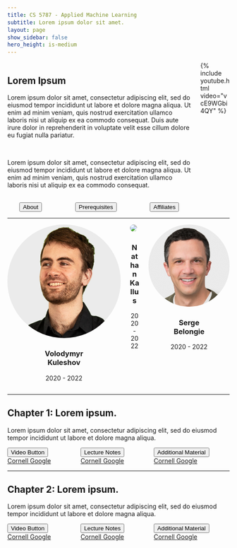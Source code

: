 ```yaml
---
title: CS 5787 - Applied Machine Learning
subtitle: Lorem ipsum dolor sit amet.
layout: page
show_sidebar: false
hero_height: is-medium
---
```


[comment]: <> (<div class="tile is-ancestor">)

[comment]: <> (  <div class="tile is-vertical">)

[comment]: <> (    <div class="tile">)

[comment]: <> (      <div class="tile is-parent">)

[comment]: <> (        <article class="tile is-child notification is-primary">)

[comment]: <> (          <p class="title">Volodymyr<br>Kuleshov</p>)

[comment]: <> (          <p class="subtitle">2020 - 2022</p>)

[comment]: <> (          <figure class="image is-1by1">)

[comment]: <> (            <img style="border-radius: 2%;" src="img/volodymyr_kuleshov.jpg">)

[comment]: <> (          </figure>)

[comment]: <> (        </article>)

[comment]: <> (      </div>)

[comment]: <> (      <div class="tile is-parent">)

[comment]: <> (        <article class="tile is-child notification is-primary is-light">)

[comment]: <> (          <p class="title">Serge<br>Belongie</p>)

[comment]: <> (          <p class="subtitle">0000 - 2019</p>)

[comment]: <> (          <figure class="image is-1by1">)

[comment]: <> (            <img style="border-radius: 2%;" src="img/serge_belongie.jpg">)

[comment]: <> (          </figure>)

[comment]: <> (        </article>)

[comment]: <> (      </div>)

[comment]: <> (      <div class="tile is-parent">)

[comment]: <> (        <article class="tile is-child notification is-link is-light">)

[comment]: <> (          <p class="title">Nathan<br>Kallus</p>)

[comment]: <> (          <p class="subtitle">0000 - 0000</p>)

[comment]: <> (          <figure class="image is-1by1">)

[comment]: <> (            <img style="border-radius: 2%;" src="img/nathan_kallus.jpg">)

[comment]: <> (          </figure>)

[comment]: <> (        </article>)

[comment]: <> (      </div>)

[comment]: <> (      <div class="tile is-parent">)

[comment]: <> (        <article class="tile is-child notification is-info is-light">)

[comment]: <> (          <p class="title">Other<br>Contributors</p>)

[comment]: <> (          <p><strong>Lorem ipsum</strong></p>)

[comment]: <> (          <p><strong>Dolor Sit</strong></p>)

[comment]: <> (          <p><strong>Adipiscing Elit</strong></p>)

[comment]: <> (          <p><strong>Sed Do Eiusmod</strong></p>)

[comment]: <> (        </article>)

[comment]: <> (      </div>)
      
[comment]: <> (    </div>)

[comment]: <> (</div>)

[comment]: <> (</div>)

[comment]: <> (<br>)

<div class="columns">
    <div class="column is-6">
        <h2>Lorem Ipsum</h2>
        <p>Lorem ipsum dolor sit amet, consectetur adipiscing elit, sed do eiusmod tempor incididunt ut labore et dolore magna aliqua. Ut enim ad minim veniam, quis nostrud exercitation ullamco laboris nisi ut aliquip ex ea commodo consequat. Duis aute irure dolor in reprehenderit in voluptate velit esse cillum dolore eu fugiat nulla pariatur.</p>
        <br>
        <p>Lorem ipsum dolor sit amet, consectetur adipiscing elit, sed do eiusmod tempor incididunt ut labore et dolore magna aliqua. Ut enim ad minim veniam, quis nostrud exercitation ullamco laboris nisi ut aliquip ex ea commodo consequat. </p>
        <br>
        <div class = "columns">
        <div class="column is-4">
            <center><button class="button is-primary is-outlined">About</button></center>
        </div>
        <div class="column is-4">
            <center><button class="button is-primary is-outlined">Prerequisites</button></center>
        </div>
        <div class="column is-4">
            <center><button class="button is-primary is-outlined">Affiliates</button></center>
        </div>
    </div>
    </div>
    <div class="column is-6">
        {% include youtube.html video="vcE9WGbi4QY" %}
    </div>
</div>

***

<div class="columns is-centered is-variable is-1-mobile is-0-tablet is-3-desktop is-8-widescreen is-2-fullhd">
    <div class="column">
        <figure class="image is-128x128" style="display:block; margin: auto;"><img style="border-radius: 50%;" src="img/volodymyr_kuleshov.jpg"></figure>
        <h3 style="text-align:center">Volodymyr<br>Kuleshov</h3>
        <p class="subtitle" style="text-align:center">2020 - 2022</p>
    </div>
    <div class="column">
        <figure class="image is-128x128" style="display:block; margin: auto;"><img style="border-radius: 50%;" src="img/nathan_kallus.jpg"></figure>
        <h3 style="text-align:center">Nathan<br>Kallus</h3>
        <p class="subtitle" style="text-align:center">2020 - 2022</p>
    </div>
    <div class="column">
        <figure class="image is-128x128" style="display:block; margin: auto;"><img style="border-radius: 50%;" src="img/serge_belongie.jpg"></figure>
        <h3 style="text-align:center">Serge<br>Belongie</h3>
        <p class="subtitle" style="text-align:center">2020 - 2022</p>
    </div>
</div>

***

<div class="container">
    <h2>Chapter 1: Lorem ipsum.</h2>
    <p>Lorem ipsum dolor sit amet, consectetur adipiscing elit, sed do eiusmod tempor incididunt ut labore et dolore magna aliqua.</p>
    <div class="columns">
        <div class="column is-4">
            <div class="dropdown">
                <div class="dropdown-trigger">
                    <button class="button is-primary is-light" aria-haspopup="true" aria-controls="dropdown-menu">
                      <span>Video Button</span>
                      <span class="icon is-small">
                        <i class="fas fa-angle-down" aria-hidden="true"></i>
                      </span>
                    </button>
                </div>
                <div class="dropdown-menu" id="dropdown-menu" role="menu">
                    <div class="dropdown-content">
                      <a href="https://www.cornell.edu" class="dropdown-item">
                        Cornell
                      </a>
                      <a href="https://www.google.com" class="dropdown-item">
                        Google
                      </a>
                    </div>
                </div>
            </div>
        </div>
        <div class="column is-4">
            <div class="dropdown">
                <div class="dropdown-trigger">
                    <button class="button is-link is-light" aria-haspopup="true" aria-controls="dropdown-menu">
                      <span>Lecture Notes</span>
                      <span class="icon is-small">
                        <i class="fas fa-angle-down" aria-hidden="true"></i>
                      </span>
                    </button>
                </div>
                <div class="dropdown-menu" id="dropdown-menu" role="menu">
                    <div class="dropdown-content">
                      <a href="https://www.cornell.edu" class="dropdown-item">
                        Cornell
                      </a>
                      <a href="https://www.google.com" class="dropdown-item">
                        Google
                      </a>
                    </div>
                </div>
            </div>
        </div>
        <div class="column is-4">
            <div class="dropdown">
                <div class="dropdown-trigger">
                    <button class="button is-info is-light" aria-haspopup="true" aria-controls="dropdown-menu">
                      <span>Additional Material</span>
                      <span class="icon is-small">
                        <i class="fas fa-angle-down" aria-hidden="true"></i>
                      </span>
                    </button>
                </div>
                <div class="dropdown-menu" id="dropdown-menu" role="menu">
                    <div class="dropdown-content">
                      <a href="https://www.cornell.edu" class="dropdown-item">
                        Cornell
                      </a>
                      <a href="https://www.google.com" class="dropdown-item">
                        Google
                      </a>
                    </div>
                </div>
            </div>
        </div>
    </div>
</div>

***

<div class="container">
    <h2>Chapter 2: Lorem ipsum.</h2>
    <p>Lorem ipsum dolor sit amet, consectetur adipiscing elit, sed do eiusmod tempor incididunt ut labore et dolore magna aliqua.</p>
    <div class="columns">
        <div class="column is-4">
            <div class="dropdown">
                <div class="dropdown-trigger">
                    <button class="button is-primary is-light" aria-haspopup="true" aria-controls="dropdown-menu">
                      <span>Video Button</span>
                      <span class="icon is-small">
                        <i class="fas fa-angle-down" aria-hidden="true"></i>
                      </span>
                    </button>
                </div>
                <div class="dropdown-menu" id="dropdown-menu" role="menu">
                    <div class="dropdown-content">
                      <a href="https://www.cornell.edu" class="dropdown-item">
                        Cornell
                      </a>
                      <a href="https://www.google.com" class="dropdown-item">
                        Google
                      </a>
                    </div>
                </div>
            </div>
        </div>
        <div class="column is-4">
            <div class="dropdown">
                <div class="dropdown-trigger">
                    <button class="button is-link is-light" aria-haspopup="true" aria-controls="dropdown-menu">
                      <span>Lecture Notes</span>
                      <span class="icon is-small">
                        <i class="fas fa-angle-down" aria-hidden="true"></i>
                      </span>
                    </button>
                </div>
                <div class="dropdown-menu" id="dropdown-menu" role="menu">
                    <div class="dropdown-content">
                      <a href="https://www.cornell.edu" class="dropdown-item">
                        Cornell
                      </a>
                      <a href="https://www.google.com" class="dropdown-item">
                        Google
                      </a>
                    </div>
                </div>
            </div>
        </div>
        <div class="column is-4">
            <div class="dropdown">
                <div class="dropdown-trigger">
                    <button class="button is-info is-light" aria-haspopup="true" aria-controls="dropdown-menu">
                      <span>Additional Material</span>
                      <span class="icon is-small">
                        <i class="fas fa-angle-down" aria-hidden="true"></i>
                      </span>
                    </button>
                </div>
                <div class="dropdown-menu" id="dropdown-menu" role="menu">
                    <div class="dropdown-content">
                      <a href="https://www.cornell.edu" class="dropdown-item">
                        Cornell
                      </a>
                      <a href="https://www.google.com" class="dropdown-item">
                        Google
                      </a>
                    </div>
                </div>
            </div>
        </div>
    </div>
</div>

<script>
// Script for making dropdown functional.
// Reference: https://stackoverflow.com/a/58405701
// Get all dropdowns on the page that aren't hoverable.
const dropdowns = document.querySelectorAll('.dropdown:not(.is-hoverable)');

if (dropdowns.length > 0) {
  // For each dropdown, add event handler to open on click.
  dropdowns.forEach(function(el) {
    el.addEventListener('click', function(e) {
      e.stopPropagation();
      el.classList.toggle('is-active');
    });
  });

  // If user clicks outside dropdown, close it.
  document.addEventListener('click', function(e) {
    closeDropdowns();
  });
}

/*
 * Close dropdowns by removing `is-active` class.
 */
function closeDropdowns() {
  dropdowns.forEach(function(el) {
    el.classList.remove('is-active');
  });
}

// Close dropdowns if ESC pressed
document.addEventListener('keydown', function (event) {
  let e = event || window.event;
  if (e.key === 'Esc' || e.key === 'Escape') {
    closeDropdowns();
  }
});
</script>
